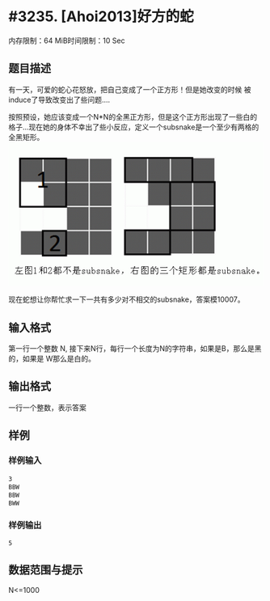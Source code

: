 # #3235. [Ahoi2013]好方的蛇

内存限制：64 MiB时间限制：10 Sec

## 题目描述

有一天，可爱的蛇心花怒放，把自己变成了一个正方形！但是她改变的时候
被induce了导致改变出了些问题....  
 
按照预设，她应该变成一个N*N的全黑正方形，但是这个正方形出现了一些白的格子...现在她的身体不幸出了些小反应，定义一个subsnake是一个至少有两格的全黑矩形。 
![](upload/201306/1(1).jpg)

现在蛇想让你帮忙求一下一共有多少对不相交的subsnake，答案模10007。

## 输入格式

第一行一个整数 N,   接下来N行，每行一个长度为N的字符串，如果是B，那么是黑的，如果是 W那么是白的。 

 

## 输出格式

一行一个整数，表示答案

## 样例

### 样例输入

    
    3 
    BBW
    BBW 
    BWW 
    
    

### 样例输出

    
    5
    

## 数据范围与提示

N<=1000
